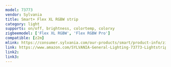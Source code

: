 ```yaml
---
model: 73773
vendor: Sylvania
title: Smart+ Flex XL RGBW strip
category: light
supports: on/off, brightness, colortemp, colorxy
zigbeemodel: ['Flex XL RGBW', 'Flex RGBW Pro']
compatible: [z2m]
mlink: https://consumer.sylvania.com/our-products/smart/product-info/zigbee/sylvania-smart-zigbee-adjustable-white-mr16-bulb/index.jsp
link: https://www.amazon.com/SYLVANIA-General-Lighting-73773-Lightstrip/dp/B07NPG3X4D
link2: 
link3: 
---
```

